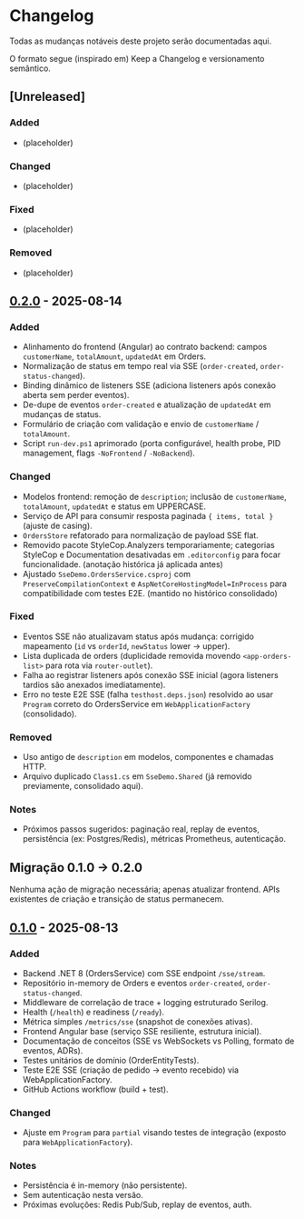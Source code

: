 # Changelog

Todas as mudanças notáveis deste projeto serão documentadas aqui.

O formato segue (inspirado em) Keep a Changelog e versionamento semântico.

## [Unreleased]
### Added
- (placeholder)
### Changed
- (placeholder)
### Fixed
- (placeholder)
### Removed
- (placeholder)

## [0.2.0] - 2025-08-14
### Added
- Alinhamento do frontend (Angular) ao contrato backend: campos `customerName`, `totalAmount`, `updatedAt` em Orders.
- Normalização de status em tempo real via SSE (`order-created`, `order-status-changed`).
- Binding dinâmico de listeners SSE (adiciona listeners após conexão aberta sem perder eventos).
- De-dupe de eventos `order-created` e atualização de `updatedAt` em mudanças de status.
- Formulário de criação com validação e envio de `customerName` / `totalAmount`.
- Script `run-dev.ps1` aprimorado (porta configurável, health probe, PID management, flags `-NoFrontend` / `-NoBackend`).

### Changed
- Modelos frontend: remoção de `description`; inclusão de `customerName`, `totalAmount`, `updatedAt` e status em UPPERCASE.
- Serviço de API para consumir resposta paginada `{ items, total }` (ajuste de casing).
- `OrdersStore` refatorado para normalização de payload SSE flat.
- Removido pacote StyleCop.Analyzers temporariamente; categorias StyleCop e Documentation desativadas em `.editorconfig` para focar funcionalidade. (anotação histórica já aplicada antes)
- Ajustado `SseDemo.OrdersService.csproj` com `PreserveCompilationContext` e `AspNetCoreHostingModel=InProcess` para compatibilidade com testes E2E. (mantido no histórico consolidado)

### Fixed
- Eventos SSE não atualizavam status após mudança: corrigido mapeamento (`id` vs `orderId`, `newStatus` lower → upper).
- Lista duplicada de orders (duplicidade removida movendo `<app-orders-list>` para rota via `router-outlet`).
- Falha ao registrar listeners após conexão SSE inicial (agora listeners tardios são anexados imediatamente).
- Erro no teste E2E SSE (falha `testhost.deps.json`) resolvido ao usar `Program` correto do OrdersService em `WebApplicationFactory` (consolidado).

### Removed
- Uso antigo de `description` em modelos, componentes e chamadas HTTP.
- Arquivo duplicado `Class1.cs` em `SseDemo.Shared` (já removido previamente, consolidado aqui).

### Notes
- Próximos passos sugeridos: paginação real, replay de eventos, persistência (ex: Postgres/Redis), métricas Prometheus, autenticação.

## Migração 0.1.0 → 0.2.0
Nenhuma ação de migração necessária; apenas atualizar frontend. APIs existentes de criação e transição de status permanecem.

## [0.1.0] - 2025-08-13
### Added
- Backend .NET 8 (OrdersService) com SSE endpoint `/sse/stream`.
- Repositório in-memory de Orders e eventos `order-created`, `order-status-changed`.
- Middleware de correlação de trace + logging estruturado Serilog.
- Health (`/health`) e readiness (`/ready`).
- Métrica simples `/metrics/sse` (snapshot de conexões ativas).
- Frontend Angular base (serviço SSE resiliente, estrutura inicial).
- Documentação de conceitos (SSE vs WebSockets vs Polling, formato de eventos, ADRs).
- Testes unitários de domínio (OrderEntityTests).
- Teste E2E SSE (criação de pedido -> evento recebido) via WebApplicationFactory.
- GitHub Actions workflow (build + test).

### Changed
- Ajuste em `Program` para `partial` visando testes de integração (exposto para `WebApplicationFactory`).

### Notes
- Persistência é in-memory (não persistente).
- Sem autenticação nesta versão.
- Próximas evoluções: Redis Pub/Sub, replay de eventos, auth.

[0.2.0]: https://github.com/rodrigomj87/sse-angular-net-demo/releases/tag/v0.2.0
[0.1.0]: https://github.com/rodrigomj87/sse-angular-net-demo/releases/tag/v0.1.0
